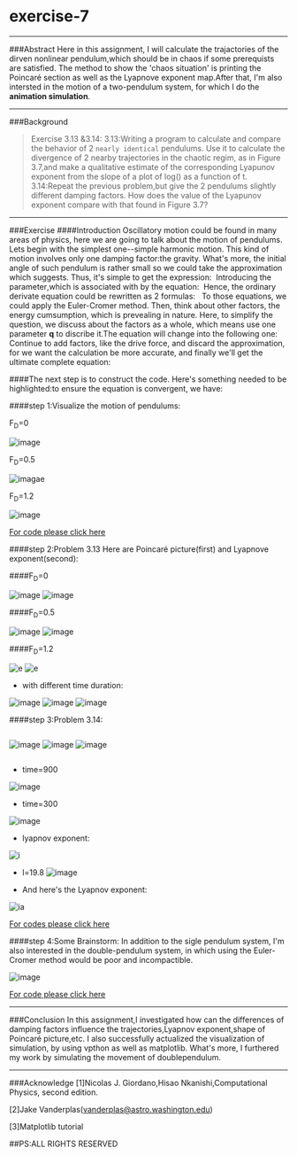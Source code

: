 # exercise-7
***
###Abstract
Here in this assignment, I will calculate the trajactories of the dirven nonlinear pendulum,which should be in chaos if some prerequists are satisfied. The method to show the 'chaos situation' is printing the Poincaré section as well as the Lyapnove exponent map.After that, I'm also intersted in the motion of a two-pendulum system, for which I do the **animation simulation**.
***
###Background
>Exercise 3.13 &3.14:
>3.13:Writing a program to calculate and compare the behavior of 2 `nearly identical` pendulums. Use it to calculate the divergence of 2 nearby trajectories in the chaotic regim, as in Figure 3.7,and make a qualitative estimate of the corresponding Lyapunov exponent from the slope of a plot of log(<img src="http://latex.codecogs.com/gif.latex?\Delta\theta" alt="" title="" />) as a function of t.
>3.14:Repeat the previous problem,but give the 2 pendulums slightly different damping factors. How does the value of the Lyapunov exponent compare with that found in Figure 3.7?
***
###Exercise
####Introduction
Oscillatory motion could be found in many areas of physics, here we are going to talk about the motion of pendulums. Lets begin with the simplest one--simple harmonic motion.
This kind of motion involves only one damping factor:the gravity. What's more, the initial angle of such pendulum is rather small so we could take the approximation which suggests<img src="http://latex.codecogs.com/gif.latex?sin(\theta)=\theta" alt="" title="" />.
Thus, it's simple to get the expression:
<img src="http://latex.codecogs.com/gif.latex?\frac{d^{2}\theta}{dt^{2}}=-\frac{g}{l}\theta" alt="" title="" />
Introducing the parameter<img src="http://latex.codecogs.com/gif.latex?\omega" alt="" title="" />,which is associated with <img src="http://latex.codecogs.com/gif.latex?\theta" alt="" title="" />by the equation:
<img src="http://latex.codecogs.com/gif.latex?\frac{d\theta}{dt}=\omega" alt="" title="" />
Hence, the ordinary derivate equation could be rewritten as 2 formulas:
<img src="http://latex.codecogs.com/gif.latex?\frac{d\omega}{dt}=-\frac{g}{l}\theta" alt="" title="" />
<img src="http://latex.codecogs.com/gif.latex?\frac{d\theta}{dt}=\omega" alt="" title="" />
To those equations, we could apply the Euler-Cromer method.
Then, think about other factors, the energy cumsumption, which is prevealing in nature. Here, to simplify the question, we discuss about the factors as a whole, which means use one parameter **q** to discribe it.The equation will change into the following one:
<img src="http://latex.codecogs.com/gif.latex?\frac{d\omega}{dt}=-\frac{g}{l}\theta-q\frac{d\theta}{dt}" alt="" title="" />
Continue to add factors, like the drive force, and discard the approximation, for we want the calculation be more accurate, and finally we'll get the ultimate complete equation:
<img src="http://latex.codecogs.com/gif.latex?\frac{d\omega}{dt}=-frac{g}{l}sin(\theta)-q\omega+F_{D}sin(\Omega_{D}t)" alt="" title="" />

####The next step is to construct the code.
Here's something needed to be highlighted:to ensure the equation is convergent, we have:
<img src="http://latex.codecogs.com/gif.latex?\omega_{i+1}=\omega_{i}-(\frac{g}{l}sin(\theta_{i})+q\omega_{i}-F_{D}sin(\Omega_{D}t))\Delta(t)" alt="" title="" />
<img src="http://latex.codecogs.com/gif.latex?\theta_{i+1}=\theta_{i}+\omega_{i+1}\Delta(t)" alt="" title="" />
<img src="http://latex.codecogs.com/gif.latex?\t_{i+1}=t_{i}+\Delta(t)" alt="" title="" />

####step 1:Visualize the motion of pendulums:

F<sub>D</sub>=0

![image](https://github.com/LuxAsteria/test3/blob/master/gl.gif)

F<sub>D</sub>=0.5

![imagae](https://github.com/LuxAsteria/test3/blob/master/0.5.gif)

F<sub>D</sub>=1.2

![image](https://github.com/LuxAsteria/test3/blob/master/1.2.gif)

[For code please click here](https://github.com/LuxAsteria/exercise-7/new/master)

####step 2:Problem 3.13
Here are Poincaré picture(first) and Lyapnove exponent(second):

####F<sub>D</sub>=0

![image](https://github.com/LuxAsteria/test3/blob/master/ponto%20fd%3D0.png)
![image](https://github.com/LuxAsteria/test3/blob/master/lyap%200%20fd.png)

####F<sub>D</sub>=0.5

![image](https://github.com/LuxAsteria/test3/blob/master/fd%3D0.5%20theta_omega.png)
![image](https://github.com/LuxAsteria/test3/blob/master/lyap%200.5fd.png)

####F<sub>D</sub>=1.2

![e](https://github.com/LuxAsteria/test3/blob/master/omega%3D1:3.png)
![e](https://github.com/LuxAsteria/test3/blob/master/lyap%20ori.png)

*  with different time duration:

![image](https://github.com/LuxAsteria/test3/blob/master/%20fd%3D1.2%20theta_omega.png)
![image](https://github.com/LuxAsteria/test3/blob/master/dr%3D600.png)
![image](https://github.com/LuxAsteria/test3/blob/master/dur%3D900.png)


####step 3:Problem 3.14:

<img src="http://latex.codecogs.com/gif.latex?\Omega_{D}=\frac{2}{3}" alt="" title="" />

![image](https://github.com/LuxAsteria/test3/blob/master/omega%3D1:3.png)
![image](https://github.com/LuxAsteria/test3/blob/master/ponto%20l%3D19.8.png)
![image](https://github.com/LuxAsteria/test3/blob/master/ponto%20l%3D19.8.png)

<img src="http://latex.codecogs.com/gif.latex?\Omega_{D}=\frac{1}{3}" alt="" title="" />

* time=900

![image](https://github.com/LuxAsteria/test3/blob/master/300%201:3%3Dome.png)

* time=300

![image](https://github.com/LuxAsteria/test3/blob/master/300%201:3%3Dome.png)

* lyapnov exponent:

![i](https://github.com/LuxAsteria/test3/blob/master/lyap%201:3%3Dome.png)

* l=19.8
![image](https://github.com/LuxAsteria/test3/blob/master/l%3D19.8%20p%20900.png)
 
* And here's the Lyapnov exponent:

![ia](https://github.com/LuxAsteria/test3/blob/master/l%3D19.8.png)

[For codes please click here](https://github.com/LuxAsteria/exercise-7/new/master)

####step 4:Some Brainstorm:
In addition to the sigle pendulum system, I'm also interested in the double-pendulum system, in which using the Euler-Cromer method would be poor and incompactible.

![image](https://github.com/LuxAsteria/test3/blob/master/double.gif)

[For code please click here](https://github.com/LuxAsteria/exercise-7/new/master)
****
###Conclusion
In this assignment,I investigated how can the differences of damping factors influence the trajectories,Lyapnov exponent,shape of Poincaré picture,etc.
I also successfully actualized the visualization of simulation, by using vpthon as well as matplotlib.
What's more, I furthered my work by simulating the movement of doublependulum.
***
###Acknowledge
[1]Nicolas J. Giordano,Hisao Nkanishi,Computational Physics, second edition.

[2]Jake Vanderplas(vanderplas@astro.washington.edu)

[3]Matplotlib tutorial

##PS:ALL RIGHTS RESERVED
